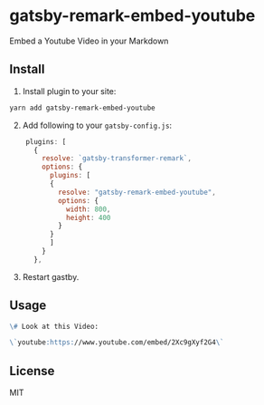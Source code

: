 # gatsby-remark-embed-youtube
Embed a Youtube Video in your Markdown


## Install 
1. Install plugin to your site:

```bash
yarn add gatsby-remark-embed-youtube
```

2. Add following to your `gatsby-config.js`:
```js
    plugins: [      
      {
        resolve: `gatsby-transformer-remark`,
        options: {
          plugins: [
          {
            resolve: "gatsby-remark-embed-youtube",
            options: {
              width: 800,
              height: 400
            }
          }
          ]
        }
      },
```

3. Restart gastby.

## Usage

```markdown
\# Look at this Video:

\`youtube:https://www.youtube.com/embed/2Xc9gXyf2G4\`

```


## License

MIT